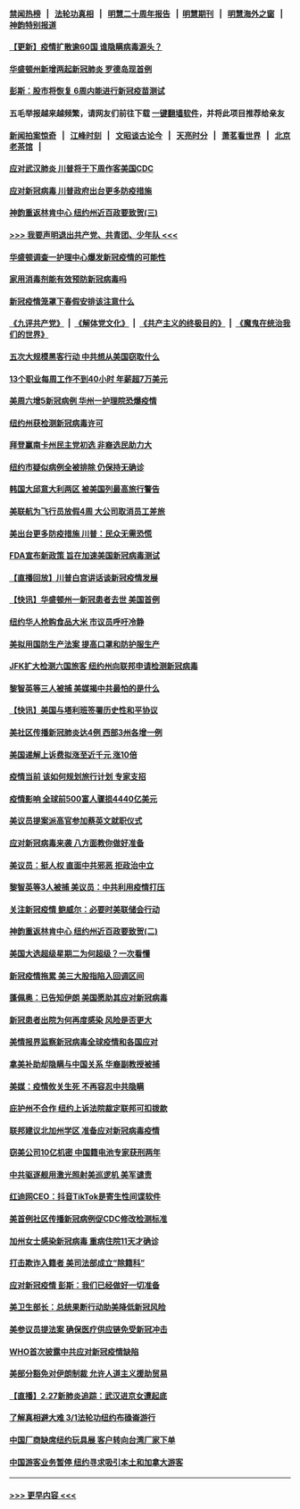 #### [禁闻热榜](热点新闻.md?=0)  &nbsp;&nbsp;|&nbsp;&nbsp; [法轮功真相](https://github.com/gfw-breaker/truth/blob/master/README.md?=0) &nbsp;&nbsp;|&nbsp;&nbsp; [明慧二十周年报告](https://github.com/gfw-breaker/mh-reports/blob/master/README.md?=0) &nbsp;&nbsp;|&nbsp;&nbsp;[明慧期刊](https://github.com/gfw-breaker/mh-qikan) &nbsp;&nbsp;|&nbsp;&nbsp; [明慧海外之窗](https://github.com/gfw-breaker/mh-news/blob/master/README.md?=0) &nbsp;&nbsp;|&nbsp;&nbsp; [神韵特别报道](https://github.com/gfw-breaker/mh-news/blob/master/shenyun.md?=0)
#### [【更新】疫情扩散逾60国 谁隐瞒病毒源头？](../pages/nsc412/n11890652.md?t=03020931) 
#### [华盛顿州新增两起新冠肺炎 罗德岛现首例](../pages/nsc412/n11907757.md?t=03020931) 
#### [彭斯：股市将恢复 6周内能进行新冠疫苗测试](../pages/nsc412/n11907550.md?t=03020931) 
#### 五毛举报越来越频繁，请网友们前往下载 [一键翻墙软件](https://github.com/gfw-breaker/ssr-accounts)，并将此项目推荐给亲友
#### [新闻拍案惊奇](https://github.com/gfw-breaker/banned-news/blob/master/pages/link4.md) &nbsp;&nbsp;|&nbsp;&nbsp; [江峰时刻](https://github.com/gfw-breaker/banned-news/blob/master/pages/link4.md) &nbsp;&nbsp;|&nbsp;&nbsp; [文昭谈古论今](https://github.com/gfw-breaker/banned-news/blob/master/pages/link4.md) &nbsp;&nbsp;|&nbsp;&nbsp; [天亮时分](https://github.com/gfw-breaker/banned-news/blob/master/pages/link4.md) &nbsp;&nbsp;|&nbsp;&nbsp; [萧茗看世界](https://github.com/gfw-breaker/banned-news/blob/master/pages/link4.md) &nbsp;&nbsp;|&nbsp;&nbsp; [北京老茶馆](https://github.com/gfw-breaker/banned-news/blob/master/pages/link4.md) &nbsp;&nbsp;|&nbsp;&nbsp; 
#### [应对武汉肺炎 川普将于下周作客美国CDC](../pages/nsc412/n11907493.md?t=03020931) 
#### [应对新冠病毒 川普政府出台更多防疫措施](../pages/nsc412/n11907354.md?t=03020931) 
#### [神韵重返林肯中心 纽约州近百政要致贺(三)](../pages/nsc412/n11904356.md?t=03020931) 
#### [>>> 我要声明退出共产党、共青团、少年队 <<<](https://github.com/begood0513/goodnews/blob/master/quit/letter.md) 
#### [华盛顿调查一护理中心爆发新冠疫情的可能性](../pages/nsc412/n11907230.md?t=03020931) 
#### [家用消毒剂能有效预防新冠病毒吗](../pages/nsc412/n11905553.md?t=03020931) 
#### [新冠疫情笼罩下春假安排该注意什么](../pages/nsc412/n11906890.md?t=03020931) 
#### [《九评共产党》](https://github.com/begood0513/9ping.md/blob/master/README.md) &nbsp;|&nbsp; [《解体党文化》](../../../../jtdwh.md/blob/master/README.md)  &nbsp;|&nbsp; [《共产主义的终极目的》](../../../../gczydzjmd.md/blob/master/README.md) &nbsp;|&nbsp; [《魔鬼在统治我们的世界》](../../../../mgztzwmdsj.md/blob/master/README.md) 
#### [五次大规模黑客行动 中共想从美国窃取什么](../pages/nsc412/n11899124.md?t=03020931) 
#### [13个职业每周工作不到40小时 年薪超7万美元](../pages/nsc412/n11893686.md?t=03020931) 
#### [美周六增5新冠病例 华州一护理院恐爆疫情](../pages/nsc412/n11905823.md?t=03020931) 
#### [纽约州获检测新冠病毒许可](../pages/nsc412/n11906069.md?t=03020931) 
#### [拜登赢南卡州民主党初选 非裔选民助力大](../pages/nsc412/n11905930.md?t=03020931) 
#### [纽约市疑似病例全被排除 仍保持无确诊](../pages/nsc412/n11906039.md?t=03020931) 
#### [韩国大邱意大利两区 被美国列最高旅行警告](../pages/nsc412/n11905944.md?t=03020931) 
#### [美联航为飞行员放假4周 大公司取消员工差旅](../pages/nsc412/n11905894.md?t=03020931) 
#### [美出台更多防疫措施 川普：民众无需恐慌](../pages/nsc412/n11905747.md?t=03020931) 
#### [FDA宣布新政策 旨在加速美国新冠病毒测试](../pages/nsc412/n11905693.md?t=03020931) 
#### [【直播回放】川普白宫讲话谈新冠疫情发展](../pages/nsc412/n11905588.md?t=03020931) 
#### [【快讯】华盛顿州一新冠患者去世 美国首例](../pages/nsc412/n11905571.md?t=03020931) 
#### [纽约华人抢购食品大米 市议员呼吁冷静](../pages/nsc412/n11904453.md?t=03020931) 
#### [美拟用国防生产法案 提高口罩和防护服生产](../pages/nsc412/n11905517.md?t=03020931) 
#### [JFK扩大检测六国旅客 纽约州向联邦申请检测新冠病毒](../pages/nsc412/n11905491.md?t=03020931) 
#### [黎智英等三人被捕 美媒揭中共最怕的是什么](../pages/nsc412/n11905316.md?t=03020931) 
#### [【快讯】美国与塔利班签署历史性和平协议](../pages/nsc412/n11905172.md?t=03020931) 
#### [美社区传播新冠肺炎达4例 西部3州各增一例](../pages/nsc412/n11904070.md?t=03020931) 
#### [美国递解上诉费拟涨至近千元  涨10倍](../pages/nsc412/n11904466.md?t=03020931) 
#### [疫情当前 该如何规划旅行计划 专家支招](../pages/nsc412/n11903865.md?t=03020931) 
#### [疫情影响 全球前500富人骤损4440亿美元](../pages/nsc412/n11904283.md?t=03020931) 
#### [美议员提案派高官参加蔡英文就职仪式](../pages/nsc412/n11904166.md?t=03020931) 
#### [应对新冠病毒来袭 八方面教你做好准备](../pages/nsc412/n11903736.md?t=03020931) 
#### [美议员：挺人权 直面中共邪恶 拒政治中立](../pages/nsc412/n11903790.md?t=03020931) 
#### [黎智英等3人被捕 美议员：中共利用疫情打压](../pages/nsc412/n11903768.md?t=03020931) 
#### [关注新冠疫情 鲍威尔：必要时美联储会行动](../pages/nsc412/n11903672.md?t=03020931) 
#### [神韵重返林肯中心 纽约州近百政要致贺(二)](../pages/nsc412/n11897500.md?t=03020931) 
#### [美国大选超级星期二为何超级？一次看懂](../pages/nsc412/n11903490.md?t=03020931) 
#### [新冠疫情拖累 美三大股指陷入回调区间](../pages/nsc412/n11903211.md?t=03020931) 
#### [蓬佩奥：已告知伊朗 美国愿助其应对新冠病毒](../pages/nsc412/n11903212.md?t=03020931) 
#### [新冠患者出院为何再度感染 风险是否更大](../pages/nsc412/n11903262.md?t=03020931) 
#### [美情报界监察新冠病毒全球疫情和各国应对](../pages/nsc412/n11903098.md?t=03020931) 
#### [拿美补助却隐瞒与中国关系 华裔副教授被捕](../pages/nsc412/n11901687.md?t=03020931) 
#### [美媒：疫情攸关生死 不再容忍中共隐瞒](../pages/nsc412/n11901694.md?t=03020931) 
#### [庇护州不合作  纽约上诉法院裁定联邦可扣拨款](../pages/nsc412/n11902238.md?t=03020931) 
#### [联邦建议北加州学区 准备应对新冠病毒疫情](../pages/nsc412/n11902448.md?t=03020931) 
#### [窃美公司10亿机密 中国籍电池专家获刑两年](../pages/nsc412/n11901996.md?t=03020931) 
#### [中共驱逐舰用激光照射美巡逻机 美军谴责](../pages/nsc412/n11901964.md?t=03020931) 
#### [红迪网CEO：抖音TikTok是寄生性间谍软件](../pages/nsc412/n11901675.md?t=03020931) 
#### [美首例社区传播新冠病例促CDC修改检测标准](../pages/nsc412/n11901490.md?t=03020931) 
#### [加州女士感染新冠病毒 重病住院11天才确诊](../pages/nsc412/n11901246.md?t=03020931) 
#### [打击欺诈入籍者 美司法部成立“除籍科”](../pages/nsc412/n11901364.md?t=03020931) 
#### [应对新冠疫情 彭斯：我们已经做好一切准备](../pages/nsc412/n11901268.md?t=03020931) 
#### [美卫生部长：总统果断行动助美降低新冠风险](../pages/nsc412/n11900906.md?t=03020931) 
#### [美参议员提法案 确保医疗供应链免受新冠冲击](../pages/nsc412/n11901144.md?t=03020931) 
#### [WHO首次披露中共应对新冠疫情缺陷](../pages/nsc412/n11900978.md?t=03020931) 
#### [美部分豁免对伊朗制裁 允许人道主义援助贸易](../pages/nsc412/n11900859.md?t=03020931) 
#### [【直播】2.27新肺炎追踪：武汉进京女遭起底](../pages/nsc412/n11900415.md?t=03020931) 
#### [了解真相避大难 3/1法轮功纽约布碌崙游行](../pages/nsc412/n11899501.md?t=03020931) 
#### [中国厂商缺席纽约玩具展  客户转向台湾厂家下单](../pages/nsc412/n11899505.md?t=03020931) 
#### [中国游客业务暂停  纽约寻求吸引本土和加拿大游客](../pages/nsc412/n11899492.md?t=03020931) 

----
#### [ >>> 更早内容 <<< ](../indexes/nsc412-earlier.md)
